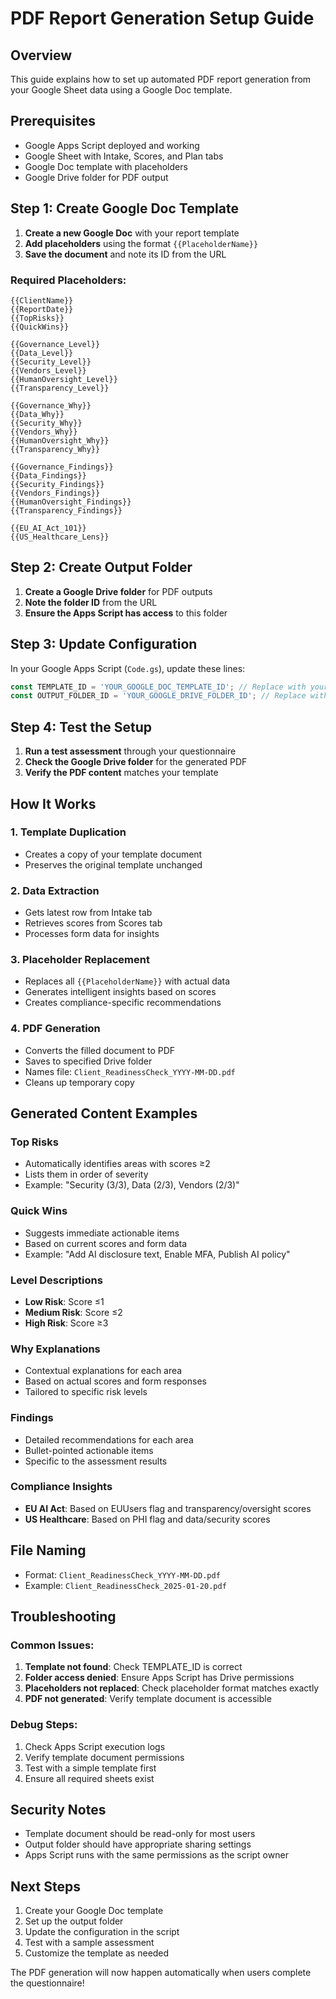 # PDF Report Generation Setup Guide

## Overview
This guide explains how to set up automated PDF report generation from your Google Sheet data using a Google Doc template.

## Prerequisites
- Google Apps Script deployed and working
- Google Sheet with Intake, Scores, and Plan tabs
- Google Doc template with placeholders
- Google Drive folder for PDF output

## Step 1: Create Google Doc Template

1. **Create a new Google Doc** with your report template
2. **Add placeholders** using the format `{{PlaceholderName}}`
3. **Save the document** and note its ID from the URL

### Required Placeholders:
```
{{ClientName}}
{{ReportDate}}
{{TopRisks}}
{{QuickWins}}

{{Governance_Level}}
{{Data_Level}}
{{Security_Level}}
{{Vendors_Level}}
{{HumanOversight_Level}}
{{Transparency_Level}}

{{Governance_Why}}
{{Data_Why}}
{{Security_Why}}
{{Vendors_Why}}
{{HumanOversight_Why}}
{{Transparency_Why}}

{{Governance_Findings}}
{{Data_Findings}}
{{Security_Findings}}
{{Vendors_Findings}}
{{HumanOversight_Findings}}
{{Transparency_Findings}}

{{EU_AI_Act_101}}
{{US_Healthcare_Lens}}
```

## Step 2: Create Output Folder

1. **Create a Google Drive folder** for PDF outputs
2. **Note the folder ID** from the URL
3. **Ensure the Apps Script has access** to this folder

## Step 3: Update Configuration

In your Google Apps Script (`Code.gs`), update these lines:

```javascript
const TEMPLATE_ID = 'YOUR_GOOGLE_DOC_TEMPLATE_ID'; // Replace with your template Google Doc ID
const OUTPUT_FOLDER_ID = 'YOUR_GOOGLE_DRIVE_FOLDER_ID'; // Replace with your output folder ID
```

## Step 4: Test the Setup

1. **Run a test assessment** through your questionnaire
2. **Check the Google Drive folder** for the generated PDF
3. **Verify the PDF content** matches your template

## How It Works

### 1. **Template Duplication**
- Creates a copy of your template document
- Preserves the original template unchanged

### 2. **Data Extraction**
- Gets latest row from Intake tab
- Retrieves scores from Scores tab
- Processes form data for insights

### 3. **Placeholder Replacement**
- Replaces all `{{PlaceholderName}}` with actual data
- Generates intelligent insights based on scores
- Creates compliance-specific recommendations

### 4. **PDF Generation**
- Converts the filled document to PDF
- Saves to specified Drive folder
- Names file: `Client_ReadinessCheck_YYYY-MM-DD.pdf`
- Cleans up temporary copy

## Generated Content Examples

### Top Risks
- Automatically identifies areas with scores ≥2
- Lists them in order of severity
- Example: "Security (3/3), Data (2/3), Vendors (2/3)"

### Quick Wins
- Suggests immediate actionable items
- Based on current scores and form data
- Example: "Add AI disclosure text, Enable MFA, Publish AI policy"

### Level Descriptions
- **Low Risk**: Score ≤1
- **Medium Risk**: Score ≤2  
- **High Risk**: Score ≥3

### Why Explanations
- Contextual explanations for each area
- Based on actual scores and form responses
- Tailored to specific risk levels

### Findings
- Detailed recommendations for each area
- Bullet-pointed actionable items
- Specific to the assessment results

### Compliance Insights
- **EU AI Act**: Based on EUUsers flag and transparency/oversight scores
- **US Healthcare**: Based on PHI flag and data/security scores

## File Naming
- Format: `Client_ReadinessCheck_YYYY-MM-DD.pdf`
- Example: `Client_ReadinessCheck_2025-01-20.pdf`

## Troubleshooting

### Common Issues:
1. **Template not found**: Check TEMPLATE_ID is correct
2. **Folder access denied**: Ensure Apps Script has Drive permissions
3. **Placeholders not replaced**: Check placeholder format matches exactly
4. **PDF not generated**: Verify template document is accessible

### Debug Steps:
1. Check Apps Script execution logs
2. Verify template document permissions
3. Test with a simple template first
4. Ensure all required sheets exist

## Security Notes
- Template document should be read-only for most users
- Output folder should have appropriate sharing settings
- Apps Script runs with the same permissions as the script owner

## Next Steps
1. Create your Google Doc template
2. Set up the output folder
3. Update the configuration in the script
4. Test with a sample assessment
5. Customize the template as needed

The PDF generation will now happen automatically when users complete the questionnaire!


